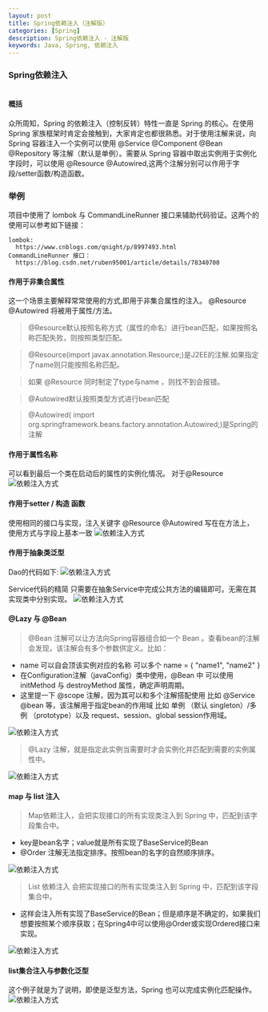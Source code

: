 ```yaml
---
layout: post
title: Spring依赖注入（注解版）
categories: [Spring]
description: Spring依赖注入 - 注解版
keywords: Java, Spring, 依赖注入
---
```

### Spring依赖注入

```

```

#### 概括
众所周知，Spring 的依赖注入（控制反转）特性一直是 Spring 的核心。在使用 Spring 家族框架时肯定会接触到，大家肯定也都很熟悉。对于使用注解来说，向 Spring 容器注入一个实例可以使用 @Service @Component @Bean @Repository 等注解（默认是单例）。需要从 Spring 容器中取出实例用于实例化字段时，可以使用 @Resource @Autowired,这两个注解分别可以作用于字段/setter函数/构造函数。

### 举例
项目中使用了 lombok 与 CommandLineRunner  接口来辅助代码验证。这两个的使用可以参考如下链接：
```
lombok:
  https://www.cnblogs.com/qnight/p/8997493.html
CommandLineRunner 接口：
  https://blog.csdn.net/ruben95001/article/details/78340700
```
#### 作用于非集合属性
这一个场景主要解释常常使用的方式,即用于非集合属性的注入。 @Resource @Autowired 将被用于属性/方法。
>@Resource默认按照名称方式（属性的命名）进行bean匹配，如果按照名称匹配失败，则按照类型匹配。

>@Resource(import javax.annotation.Resource;)是J2EE的注解.如果指定了name则只能按照名称匹配。

>如果 @Resource 同时制定了type与name ，则找不到会报错。

>@Autowired默认按照类型方式进行bean匹配

>@Autowired( import org.springframework.beans.factory.annotation.Autowired;)是Spring的注解


#### 作用于属性名称
可以看到最后一个类在启动后的属性的实例化情况。
对于@Resource
![依赖注入方式](/images/post/201808/dicommon1.png)

#### 作用于setter / 构造 函数
使用相同的接口与实现，注入关键字 @Resource @Autowired 写在在方法上，使用方式与字段上基本一致
![依赖注入方式](/images/post/201808/dicommon2.png)

#### 作用于抽象类泛型
Dao的代码如下:
![依赖注入方式](/images/post/201808/dicommon3.png)

Service代码的精简
只需要在抽象Service中完成公共方法的编辑即可。无需在其实现类中分别实现。
![依赖注入方式](/images/post/201808/dicommon4.png)

#### @Lazy 与 @Bean

> @Bean 注解可以让方法向Spring容器组合如一个 Bean 。查看bean的注解会发现，该注解会有多个参数供定义。比如：
* name 可以自会顶该实例对应的名称 可以多个 name = { "name1", "name2" }
* 在Configuration注解（javaConfig）类中使用，@Bean 中 可以使用 initMethod 与 destroyMethod 属性，确定声明周期。
* 这里提一下 @scope 注解，因为其可以和多个注解搭配使用 比如 @Service @bean 等，该注解用于指定bean的作用域 比如 单例 （默认 singleton）/多例 （prototype）以及 request、session、global session作用域。

![依赖注入方式](/images/post/201808/dicommon5.png)

> @Lazy 注解，就是指定此实例当需要时才会实例化并匹配到需要的实例属性中。

![依赖注入方式](/images/post/201808/dicommon6.png)

#### map 与 list 注入

>Map依赖注入，会把实现接口的所有实现类注入到 Spring 中，匹配到该字段集合中。
  * key是bean名字；value就是所有实现了BaseService的Bean
  * @Order 注解无法指定排序。按照bean的名字的自然顺序排序。

![依赖注入方式](/images/post/201808/dicommon7.png)

>List 依赖注入 会把实现接口的所有实现类注入到 Spring 中，匹配到该字段集合中。
  * 这样会注入所有实现了BaseService的Bean；但是顺序是不确定的，如果我们想要按照某个顺序获取；在Spring4中可以使用@Order或实现Ordered接口来实现。

![依赖注入方式](/images/post/201808/dicommon8.png)

#### list集合注入与参数化泛型
这个例子就是为了说明，即使是泛型方法，Spring 也可以完成实例化匹配操作。
![依赖注入方式](/images/post/201808/dicommon9.png)
